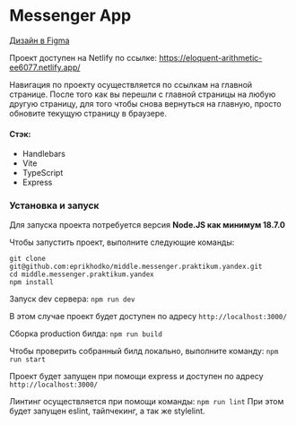 # Messenger App

[Дизайн в Figma](https://www.figma.com/file/n8RMYyQDwcon4JUf3bXWF2/Chat-praktikum?type=design&node-id=1-612&mode=design&t=gotxnkv47qI1m8E0-0)

Проект доступен на Netlify по ссылке: https://eloquent-arithmetic-ee6077.netlify.app/

Навигация по проекту осуществляется по ссылкам на главной странице. После того как вы перешли с главной страницы на любую другую страницу, для того чтобы снова вернуться на главную, просто обновите текущую страницу в браузере.

#### Стэк:

- Handlebars
- Vite
- TypeScript
- Express

### Установка и запуск

Для запуска проекта потребуется версия **Node.JS как минимум 18.7.0**

Чтобы запустить проект, выполните следующие команды:

```
git clone git@github.com:eprikhodko/middle.messenger.praktikum.yandex.git
cd middle.messenger.praktikum.yandex
npm install
```

Запуск dev сервера:
`npm run dev`

В этом случае проект будет доступен по адресу `http://localhost:3000/`

Сборка production билда:
`npm run build`

Чтобы проверить собранный билд локально, выполните команду:
`npm run start`

Проект будет запущен при помощи express и доступен по адресу
`http://localhost:3000/`

Линтинг осуществляется при помощи команды:
`npm run lint`
При этом будет запущен eslint, тайпчекинг, а так же stylelint.
